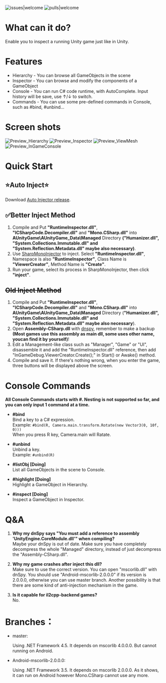 ![issues|welcome](https://img.shields.io/badge/issues-welcome-brightgreen)
![pulls|welcome](https://img.shields.io/badge/pulls-welcome-brightgreen)

# What can it do?
Enable you to inspect a running Unity game just like in Unity.

# Features
* Hierarchy - You can browse all GameObjects in the scene
* Inspector - You can browse and modify the components of a GameObject
* Console - You can run C# code runtime, with AutoComplete. Input history will be save, use ↑/↓ to switch.
* Commands - You can use some pre-defined commands in Console, such as #bind, #unbind...

# Screen shots
![Preview_Hierarchy](https://raw.githubusercontent.com/DearVa/UnityInGameDbg/master/img/Preview_Hierarchy.png)
![Preview_Inspector](https://raw.githubusercontent.com/DearVa/UnityInGameDbg/master/img/Preview_Inspector.png)
![Preview_ViewMesh](https://raw.githubusercontent.com/DearVa/UnityInGameDbg/master/img/Preview_ViewMesh.png)
![Preview_InGameConsole](https://raw.githubusercontent.com/DearVa/UnityInGameDbg/master/img/Preview_InGameConsole.jpg)

# Quick Start
⭐Auto Inject⭐
-------
Download [Auto Injector release](https://github.com/DearVa/Unity-Runtime-Inspector/releases/download/v2.0.0/Build.zip).

✅Better Inject Method
-------
1. Compile and Put **"RuntimeInspector.dll"**, **"ICSharpCode.Decompiler.dll"** and **"Mono.CSharp.dll"** into **AUnityGame\AUnityGame_Data\Managed** Directory **("Humanizer.dll", "System.Collections.Immutable.dll" and "System.Reflection.Metadata.dll" maybe also necessary)**.
2. Use [SharpMonoInjector](https://github.com/warbler/SharpMonoInjector) to inject. Select **"RuntimeInspector.dll"**, Namespace is also **"RuntimeInspector"**, Class Name is **"ViewerCreator"**, Method Name is **"Create"**.
3. Run your game, select its process in SharpMonoInjector, then click **"inject"**.

~~Old Inject Method~~
-------
1. Compile and Put **"RuntimeInspector.dll"**, **"ICSharpCode.Decompiler.dll"** and **"Mono.CSharp.dll"** into **AUnityGame\AUnityGame_Data\Managed** Directory (**"Humanizer.dll", "System.Collections.Immutable.dll" and "System.Reflection.Metadata.dll" maybe also necessary**).
2. Open **Assembly-CSharp.dll** with [dnspy](https://github.com/dnSpy/dnSpy), remember to make a backup **(Most games use this assembly as main dll, some uses other name, youcan find it by yourself)**!
3. Edit a Management-like class such as "Manager", "Game" or "UI", disassemble it and add the "RuntimeInspector.dll" reference, then add "InGameDebug.ViewerCreator.Create();" in Start() or Awake() method.
4. Compile and save it. If there's nothing wrong, when you enter the game, three buttons will be displayed above the screen.


# Console Commands
**All Console Commands starts with #. Nesting is not supported so far, and you can only input 1 command at a time.**
* **#bind**\
  Bind a key to a C# expression.\
  Example:
  ```#bind(R, Camera.main.transform.Rotate(new Vector3(0, 10f, 0)))```\
  When you press R key, Camera.main will Ratate.

* **#unbind**\
  Unbind a key.\
  Example:
  ```#unbind(R)```

* **#listObj [Doing]**\
  List all GameObjects in the scene to Console.

* **#highlight [Doing]**\
  Highlight a GameObject in Hierarchy.

* **#inspect [Doing]**\
  Inspect a GameObject in Inspector.

# Q&A
1. **Why my dnSpy says "You must add a reference to assembly 'UnityEngine.CoreModule.dll'" when compiling?**  
  Maybe your dnSpy is out of date. Make sure you have completely decompress the whole "Managed" directory, instead of just decompress the "Assembly-CSharp.dll".

2. **Why my game crashes after inject this dll?**  
  Make sure to use the correct version. You can open "mscorlib.dll" with dnSpy. You should use "Android-mscorlib-2.0.0.0" if its version is 2.0.0.0, otherwise you can use master branch. Another possibility is that there are some kind of anti-injection mechanism in the game.

3. **Is it capable for il2cpp-backend games?**  
  No.

# Branches：
* master: 
  
  Using .NET Framework 4.5. It depends on mscorlib 4.0.0.0. But cannot running on Android.
* Android-mscorlib-2.0.0.0: 
  
  Using .NET Framework 3.5. It depends on mscorlib 2.0.0.0. As it shows, it can run on Android however Mono.CSharp cannot use any more.
